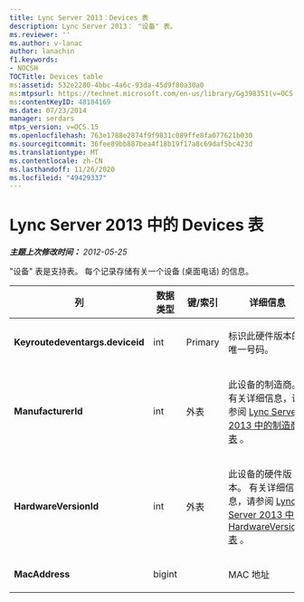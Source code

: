 ```yaml
---
title: Lync Server 2013：Devices 表
description: Lync Server 2013： "设备" 表。
ms.reviewer: ''
ms.author: v-lanac
author: lanachin
f1.keywords:
- NOCSH
TOCTitle: Devices table
ms:assetid: 532e2280-4bbc-4a6c-93da-45d9f80a30a0
ms:mtpsurl: https://technet.microsoft.com/en-us/library/Gg398351(v=OCS.15)
ms:contentKeyID: 48184169
ms.date: 07/23/2014
manager: serdars
mtps_version: v=OCS.15
ms.openlocfilehash: 763e1788e2874f9f9831c089ffe8fa077621b030
ms.sourcegitcommit: 36fee89bb887bea4f18b19f17a8c69daf5bc423d
ms.translationtype: MT
ms.contentlocale: zh-CN
ms.lasthandoff: 11/26/2020
ms.locfileid: "49429337"
---
```

# <a name="devices-table-in-lync-server-2013"></a>Lync Server 2013 中的 Devices 表

<div data-xmlns="http://www.w3.org/1999/xhtml">

<div class="topic" data-xmlns="http://www.w3.org/1999/xhtml" data-msxsl="urn:schemas-microsoft-com:xslt" data-cs="https://msdn.microsoft.com/">

<div data-asp="https://msdn2.microsoft.com/asp">



</div>

<div id="mainSection">

<div id="mainBody">

<span> </span>

_**主题上次修改时间：** 2012-05-25_

"设备" 表是支持表。 每个记录存储有关一个设备 (桌面电话) 的信息。


<table>
<colgroup>
<col style="width: 25%" />
<col style="width: 25%" />
<col style="width: 25%" />
<col style="width: 25%" />
</colgroup>
<thead>
<tr class="header">
<th>列</th>
<th>数据类型</th>
<th>键/索引</th>
<th>详细信息</th>
</tr>
</thead>
<tbody>
<tr class="odd">
<td><p><strong>Keyroutedeventargs.deviceid</strong></p></td>
<td><p>int</p></td>
<td><p>Primary</p></td>
<td><p>标识此硬件版本的唯一号码。</p></td>
</tr>
<tr class="even">
<td><p><strong>ManufacturerId</strong></p></td>
<td><p>int</p></td>
<td><p>外表</p></td>
<td><p>此设备的制造商。 有关详细信息，请参阅 <a href="lync-server-2013-manufacturers-table.md">Lync Server 2013 中的制造商表</a> 。</p></td>
</tr>
<tr class="odd">
<td><p><strong>HardwareVersionId</strong></p></td>
<td><p>int</p></td>
<td><p>外表</p></td>
<td><p>此设备的硬件版本。 有关详细信息，请参阅 <a href="lync-server-2013-hardwareversions-table.md">Lync Server 2013 中的 HardwareVersions 表</a> 。</p></td>
</tr>
<tr class="even">
<td><p><strong>MacAddress</strong></p></td>
<td><p>bigint</p></td>
<td></td>
<td><p>MAC 地址</p></td>
</tr>
</tbody>
</table>


</div>

<span> </span>

</div>

</div>

</div>

